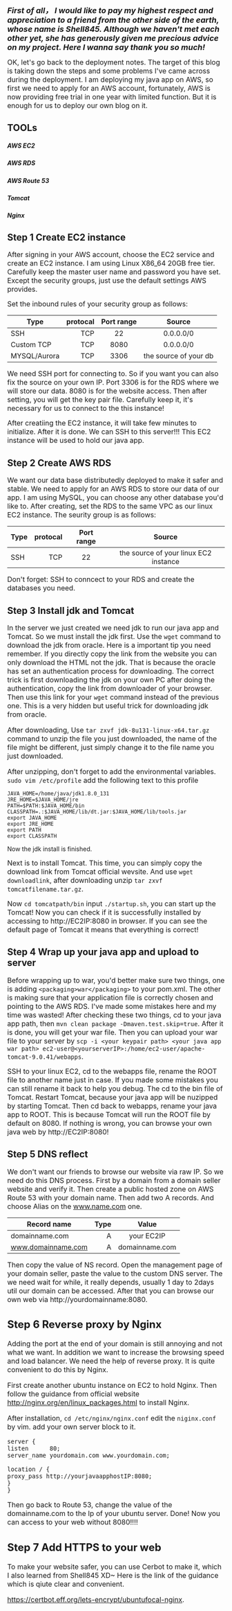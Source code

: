 <font size=4>***First of all， I would like to pay my highest respect and appreciation to a friend from the other side of the earth,  whose name is Shell845.  Although we haven't met each other yet,  she has generously given me precious advice on my project.   Here I wanna say thank you so much!***</font>

<font size=3>OK, let's go back to the deployment notes. The target of this blog is taking down the steps and some problems I've came across during the deployment. I am deploying my java app on AWS, so first we need to apply for an AWS account, fortunately, AWS is now providing free trial in one year with limited function. But it is enough for us to deploy our own blog on it.</font>

## TOOLs
##### AWS EC2
##### AWS RDS
##### AWS Route 53
##### Tomcat
##### Nginx

## Step 1 Create EC2 instance
<font size=3>After signing in your AWS account, choose the EC2 service and create an EC2 instance. I am using Linux X86_64 20GB free tier. Carefully keep the master user name and password you have set. Except the security groups, just use the default settings AWS provides.

Set the inbound rules of your security group as follows:</font>

| Type        | protocal   |  Port range  |Source |
| --------   | -----:  | :----:  |:----:  |
| SSH      | TCP   |  22   |0.0.0.0/0|
| Custom TCP|  TCP  |   8080  |0.0.0.0/0|
| MYSQL/Aurora|   TCP    | 3306 |the source of your db|

<font size=3>We need SSH port for connecting to. So if you want you can also fix the source on your own IP.
Port 3306 is for the RDS where we will store our data.
8080 is for the website access.
Then after setting, you will get the key pair file. Carefully keep it, it's necessary for us to connect to the this instance!

After creatiing the EC2 instance, it will take few minutes to initialize. After it is done. We can SSH to this server!!! This EC2 instance will be used to hold our java app.</font>

## Step 2 Create AWS RDS
<font size=3>We want our data base distributedly deployed to make it safer and stable. We need to apply for an AWS RDS to store our data of our app. I am using MySQL, you can choose any other database you'd like to. After creating, set the RDS to the same VPC as our linux EC2 instance. The seurity group is as follows:</font>

| Type        | protocal   |  Port range  |Source |
| --------   | -----:  | :----:  |:----:  |
| SSH      | TCP   |  22   |the source of your linux EC2 instance|

<font size=3>Don't forget:  SSH to conncect to your RDS and create the databases you need.</font>

## Step 3 Install jdk and Tomcat
<font size=3>In the server we just created we need jdk to run our java app and Tomcat. So we must install the jdk first.
Use the ` wget ` command to download the jdk from oracle. Here is a important tip you need remember. If you directly copy the link from the website you can only download the HTML not the jdk. That is because the oracle has set an authentication process for downloading. The correct trick is first downloading the jdk on your own PC after doing the authentication, copy the link from downloader of your browser. Then use this link for your `wget` command instead of the previous one. This is a very hidden but useful trick for downloading jdk from oracle.

After downloading, Use `tar zxvf jdk-8u131-linux-x64.tar.gz` command to unzip the file you just downloaded, the name of the file might be different, just simply change it to the file name you just downloaded.

After unzipping, don't forget to  add the environmental variables. `sudo vim /etc/profile` add the following text to this profile</font>

	JAVA_HOME=/home/java/jdk1.8.0_131
	JRE_HOME=$JAVA_HOME/jre
	PATH=$PATH:$JAVA_HOME/bin
	CLASSPATH=.:$JAVA_HOME/lib/dt.jar:$JAVA_HOME/lib/tools.jar
	export JAVA_HOME
	export JRE_HOME
	export PATH
	export CLASSPATH
Now the jdk install is finished.

<font size=3>Next is to install Tomcat. This time, you can simply copy the download link from Tomcat official wevsite. And use `wget downloadlink`, after downloading unzip `tar zxvf tomcatfilename.tar.gz`.

Now `cd tomcatpath/bin` input `./startup.sh`, you can start up the Tomcat! Now you can check if it is successfully installed by accessing to http://EC2IP:8080 in browser. If you can see the default page of Tomcat it means that everything is correct!</font>

## Step 4 Wrap up your java app and upload to server
<font size=3>Before wrapping up to war, you'd better make sure two things, one is adding `<packaging>war</packaging>` to your pom.xml. The other is making sure that your application file is correctly chosen and pointing to the AWS RDS. I've made some mistakes here and my time was wasted!
After checking these two things, cd to your java app path, then `mvn clean package -Dmaven.test.skip=true`. After it is done, you will get your war file. Then you can upload your war file to your server by `scp -i <your keypair path> <your java app war path> ec2-user@<yourserverIP>:/home/ec2-user/apache-tomcat-9.0.41/webapps`.

SSH to your linux EC2, cd to the webapps file, rename the ROOT file to another name just in case. If you made some mistakes you can still rename it back to help you debug. The cd to the bin file of Tomcat. Restart Tomcat, because your java app will be nuzipped by starting Tomcat. Then cd back to webapps, rename your java app to ROOT. This is because Tomcat will run the ROOT file by default on 8080. If nothing is wrong, you can browse your own java web by http://EC2IP:8080!</font>

## Step 5 DNS reflect
<font size=3>We don't want our friends to browse our website via raw IP. So we need do this DNS process. First by a domain from a domain seller website and verify it. Then create a public hosted zone on AWS Route 53 with your domain name. Then add two A records. And choose Alias on the www.name.com one.

| Record name       | Type  |  Value  |
| --------   | -----:  | :----:  |
| domainname.com      |A  |  your EC2IP  |
| www.domainname.com      |A  |  domainname.com  |

<font size=3>Then copy the value of NS record. Open the management page of your domain seller, paste the value to the custom DNS server. The we need wait for while, it really depends, usually 1 day to 2days util our domain can be accessed. After that you can browse our own web via http://yourdomainname:8080.</font>

## Step 6 Reverse proxy by Nginx
<font size=3>Adding the port at the end of your domain is still annoying and not what we want. In addition we want to increase the browsing speed and load balancer. We need the help of reverse proxy. It is quite convenient to do this by Nginx.

First create another ubuntu instance on EC2 to hold Nginx. Then follow the guidance from official website http://nginx.org/en/linux_packages.html to install Nginx.

After installation, `cd /etc/nginx/nginx.conf` edit the `niginx.conf` by vim.
add your own server block to it.</font>

	server {
	listen      80;
	server_name yourdomain.com www.yourdomain.com;

	location / {
	proxy_pass http://yourjavaapphostIP:8080;
	}
	}

<font size=3>Then go back to Route 53, change the value of the domainname.com to the Ip of your ubuntu server.
Done! Now you can access to your web without 8080!!!!</font>

## Step 7 Add HTTPS to your web

<font size=3>To make your website safer, you can use Cerbot to make it, which I also learned from Shell845 XD~
Here is the link of the guidance which is qiute clear and convenient.</font>

https://certbot.eff.org/lets-encrypt/ubuntufocal-nginx.
